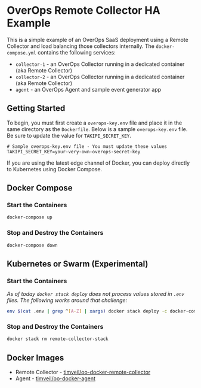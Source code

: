 # OverOps Remote Collector HA Example
This is a simple example of an OverOps SaaS deployment using a Remote Collector and load balancing those collectors internally.  The `docker-compose.yml` contains the following services:
* `collector-1` - an OverOps Collector running in a dedicated container (aka Remote Collector)
* `collector-2` - an OverOps Collector running in a dedicated container (aka Remote Collector)
* `agent` - an OverOps Agent and sample event generator app

## Getting Started
To begin, you must first create a `overops-key.env` file and place it in the same directory as the `Dockerfile`.  Below is a sample `overops-key.env` file.  Be sure to update the value for `TAKIPI_SECRET_KEY`.

```properties
# Sample overops-key.env file - You must update these values
TAKIPI_SECRET_KEY=your-very-own-overops-secret-key
```

If you are using the latest edge channel of Docker, you can deploy directly to Kubernetes using Docker Compose.

## Docker Compose

### Start the Containers
```bash
docker-compose up
```

### Stop and Destroy the Containers
```bash
docker-compose down
```

## Kubernetes or Swarm (Experimental)

### Start the Containers
*As of today `docker stack deploy` does not process values stored in `.env` files.  The following works around that challenge:*
```bash
env $(cat .env | grep ^[A-Z] | xargs) docker stack deploy -c docker-compose.yml remote-collector-stack
```

### Stop and Destroy the Containers
```bash
docker stack rm remote-collector-stack
```

## Docker Images
* Remote Collector - [timveil/oo-docker-remote-collector](https://hub.docker.com/r/timveil/oo-docker-remote-collector/)
* Agent - [timveil/oo-docker-agent](https://hub.docker.com/r/timveil/oo-docker-agent/)